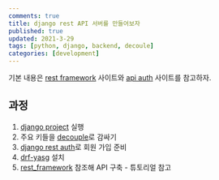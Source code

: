 ```yaml
---
comments: true
title: django rest API 서버를 만들어보자
published: true
updated: 2021-3-29
tags: [python, django, backend, decoule]
categories: [development]
---
```


기본 내용은 [rest framework](https://www.django-rest-framework.org/tutorial/quickstart/) 사이트와 [api auth](https://django-rest-auth.readthedocs.io/en/latest/) 사이트를 참고하자.

## 과정

1. [django project](./_posts/django/2019-10-6-django.md) 실행
2. 주요 키들을 [decouple](./_posts/django/2021-3-29-django_decouple.md)로 감싸기
3. [django rest auth](https://django-rest-auth.readthedocs.io/en/latest/installation.html#installation)로 회원 가입 준비
4. [drf-yasg](https://drf-yasg.readthedocs.io/en/stable/readme.html#installation) 설치
5. [rest_framework](https://www.django-rest-framework.org/) 참조해 API 구축 - 튜토리얼 참고

